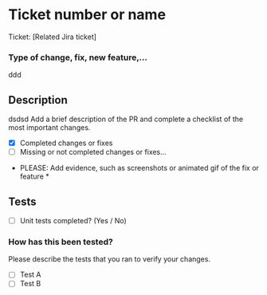 # Ticket number or name

Ticket: [Related Jira ticket]

### Type of change, fix, new feature,...
ddd
## Description
dsdsd
Add a brief description of the PR and complete a checklist of the most important changes.

- [x] Completed changes or fixes
- [ ] Missing or not completed changes or fixes...

* PLEASE: Add evidence, such as screenshots or animated gif of the fix or feature *

## Tests

- [ ] Unit tests completed? (Yes / No)

### How has this been tested?

Please describe the tests that you ran to verify your changes. 

- [ ] Test A
- [ ] Test B
